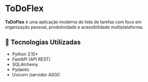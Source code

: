 # ToDoFlex

**ToDoFlex** é uma aplicação moderna de lista de tarefas com foco em organização pessoal, produtividade e acessibilidade multiplataforma.

## 🚀 Tecnologias Utilizadas

- Python 3.10+
- FastAPI (API REST)
- SQLAlchemy
- Pydantic
- Uvicorn (servidor ASGI)



